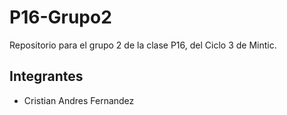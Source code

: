 # P16-Grupo2
Repositorio para el grupo 2 de la clase P16, del Ciclo 3 de Mintic.
## Integrantes
* Cristian Andres Fernandez
